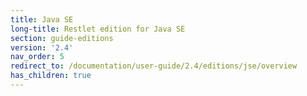 ```yaml
---
title: Java SE
long-title: Restlet edition for Java SE
section: guide-editions
version: '2.4'
nav_order: 5
redirect_to: /documentation/user-guide/2.4/editions/jse/overview
has_children: true
---
```

